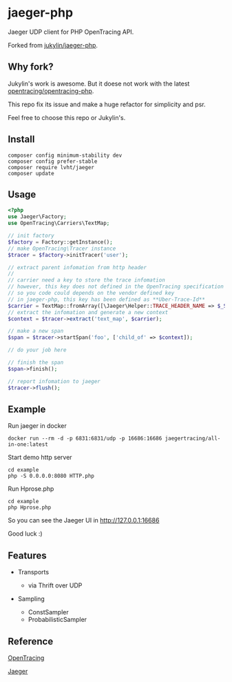 # jaeger-php

Jaeger UDP client for PHP OpenTracing API.

Forked from [jukylin/jaeger-php](https://github.com/jukylin/jaeger-php).

## Why fork?

Jukylin's work is awesome. But it doese not work with the latest [opentracing/opentracing-php](https://github.com/opentracing/opentracing-php).

This repo fix its issue and make a huge refactor for simplicity and psr.

Feel free to choose this repo or Jukylin's.

## Install

```
composer config minimum-stability dev
composer config prefer-stable
composer require lvht/jaeger
composer update
```

## Usage
```php
<?php
use Jaeger\Factory;
use OpenTracing\Carriers\TextMap;

// init factory
$factory = Factory::getInstance();
// make OpenTracing\Tracer instance
$tracer = $factory->initTracer('user');

// extract parent infomation from http header
// 
// carrier need a key to store the trace infomation
// however, this key does not defined in the OpenTracing specification
// so you code could depends on the vendor defined key
// in jaeger-php, this key has been defined as **Uber-Trace-Id**
$carrier = TextMap::fromArray([\Jaeger\Helper::TRACE_HEADER_NAME => $_SERVER['HTTP_UBER_TRACE_ID']]);
// extract the infomation and generate a new context
$context = $tracer->extract('text_map', $carrier);

// make a new span
$span = $tracer->startSpan('foo', ['child_of' => $context]);

// do your job here

// finish the span
$span->finish();

// report infomation to jaeger
$tracer->flush();
```

## Example

Run jaeger in docker

```
docker run --rm -d -p 6831:6831/udp -p 16686:16686 jaegertracing/all-in-one:latest
```

Start demo http server

```
cd example
php -S 0.0.0.0:8080 HTTP.php
```

Run Hprose.php

```
cd example
php Hprose.php
```

So you can see the Jaeger UI in http://127.0.0.1:16686

Good luck :)

## Features

- Transports
    - via Thrift over UDP

- Sampling
    - ConstSampler
    - ProbabilisticSampler

## Reference

[OpenTracing](http://opentracing.io/)

[Jaeger](https://uber.github.io/jaeger/)
